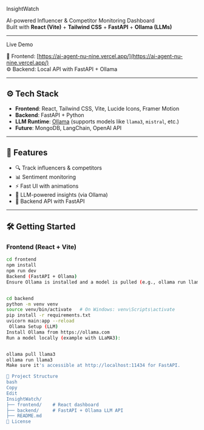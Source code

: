  InsightWatch

AI-powered Influencer & Competitor Monitoring Dashboard  
Built with **React (Vite)** + **Tailwind CSS** + **FastAPI** + **Ollama (LLMs)**

---

 Live Demo

🔗 Frontend: [https://ai-agent-nu-nine.vercel.app/](https://ai-agent-nu-nine.vercel.app/)  
⚙️ Backend: Local API with FastAPI + Ollama

---

## ⚙️ Tech Stack

- **Frontend**: React, Tailwind CSS, Vite, Lucide Icons, Framer Motion  
- **Backend**: FastAPI + Python  
- **LLM Runtime**: [Ollama](https://ollama.com/) (supports models like `llama3`, `mistral`, etc.)  
- **Future**: MongoDB, LangChain, OpenAI API

---

## 🧠 Features

- 🔍 Track influencers & competitors  
- 📊 Sentiment monitoring  
- ⚡️ Fast UI with animations  
- 🧠 LLM-powered insights (via Ollama)  
- 🔐 Backend API with FastAPI

---

## 🛠️ Getting Started

### Frontend (React + Vite)

```bash
cd frontend
npm install
npm run dev
Backend (FastAPI + Ollama)
Ensure Ollama is installed and a model is pulled (e.g., ollama run llama3)


cd backend
python -m venv venv
source venv/bin/activate   # On Windows: venv\Scripts\activate
pip install -r requirements.txt
uvicorn main:app --reload
 Ollama Setup (LLM)
Install Ollama from https://ollama.com
Run a model locally (example with LLaMA3):


ollama pull llama3
ollama run llama3
Make sure it's accessible at http://localhost:11434 for FastAPI.

📁 Project Structure
bash
Copy
Edit
InsightWatch/
├── frontend/    # React dashboard
├── backend/     # FastAPI + Ollama LLM API
├── README.md
📄 License
